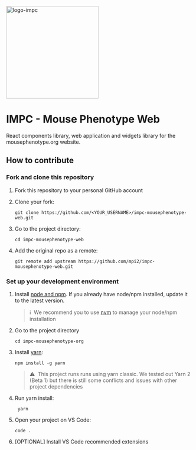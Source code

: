 <img alt="logo-impc" src="https://www.mousephenotype.org/wp-content/themes/impc/images/IMPC_logo.svg" width="250">

# IMPC - Mouse Phenotype Web

React components library, web application and widgets library for the mousephenotype.org website.

## How to contribute

### Fork and clone this repository

1. Fork this repository to your personal GitHub account
2. Clone your fork:

   ```
   git clone https://github.com/<YOUR_USERNAME>/impc-mousephenotype-web.git
   ```

3. Go to the project directory:
   ```
   cd impc-mousephenotype-web
   ```
4. Add the original repo as a remote:
   ```
   git remote add upstream https://github.com/mpi2/impc-mousephenotype-web.git
   ```

### Set up your development environment

1. Install [node and npm](https://nodejs.org/en/download/). If you already have node/npm installed, update it to the latest version.

   > :information_source:&nbsp;&nbsp;We recommend you to use [nvm](https://github.com/nvm-sh/nvm) to manage your node/npm installation

2. Go to the project directory
   ```
   cd impc-mousephenotype-org
   ```
3. Install [yarn](https://yarnpkg.com/getting-started/install):
   ```
   npm install -g yarn
   ```
   > :warning:&nbsp;&nbsp;This project runs runs using yarn classic. We tested out Yarn 2 (Beta 1) but there is still some conflicts and issues with other project dependencies
4. Run yarn install:

   ```
    yarn
   ```

5. Open your project on VS Code:

   ```
   code .
   ```

6. [OPTIONAL] Install VS Code recommended extensions
